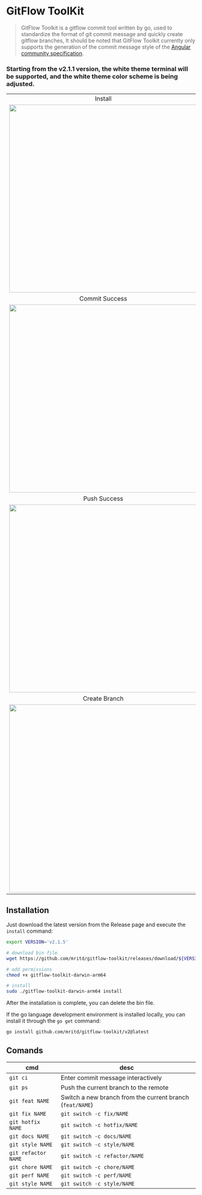 # GitFlow ToolKit

> GitFlow Toolkit is a gitflow commit tool written by go, used to standardize the format of git commit message and quickly create gitflow branches,
> It should be noted that GitFlow Toolkit currently only supports the generation of the commit message style of the [Angular community specification](https://docs.google.com/document/d/1QrDFcIiPjSLDn3EL15IJygNPiHORgU1_OOAqWjiDU5Y/edit#heading=h.greljkmo14y0).

### Starting from the v2.1.1 version, the white theme terminal will be supported, and the white theme color scheme is being adjusted.

|                                                                                                                                               |                                                                                                                                              | 
|:---------------------------------------------------------------------------------------------------------------------------------------------:|:--------------------------------------------------------------------------------------------------------------------------------------------:|
| Install | Uninstall |
| <img width="500" src="https://user-images.githubusercontent.com/13043245/134647305-a1df0023-972b-48c3-a6bf-668e96094df9.gif"> | <img width="500" src="https://user-images.githubusercontent.com/13043245/134646600-976f01b4-6000-41e7-8389-0d0e761e15c9.gif"> |
| Commit Success | Commit Failed |
| <img width="500" src="https://user-images.githubusercontent.com/13043245/134485491-993ef0cb-7438-4c42-9a2e-16db05503a0b.gif"> | <img width="500" src="https://user-images.githubusercontent.com/13043245/134485537-6375d280-10d2-4475-a834-7d0ad72248aa.gif"> |
| Push Success | Push Failed |
| <img width="500" src="https://user-images.githubusercontent.com/13043245/134485533-3a01d3be-0912-45cb-9e63-d343a7bad847.gif"> |  <img width="500" src="https://user-images.githubusercontent.com/13043245/134485503-f7de0493-6d2d-403d-aa4d-79a62a83c048.gif"> |
| Create Branch | |
| <img width="500" src="https://user-images.githubusercontent.com/13043245/134485549-5ee7853d-1cc7-4a0f-b083-03514045f8eb.gif">  | |

## Installation

Just download the latest version from the Release page and execute the `install` command:

```sh
export VERSION='v2.1.5'

# download bin file
wget https://github.com/mritd/gitflow-toolkit/releases/download/${VERSION}/gitflow-toolkit-darwin-arm64

# add permissions
chmod +x gitflow-toolkit-darwin-arm64

# install
sudo ./gitflow-toolkit-darwin-arm64 install
```

After the installation is complete, you can delete the bin file.

If the go language development environment is installed locally, you can install it through the `go get` command:

```sh
go install github.com/mritd/gitflow-toolkit/v2@latest
```

## Comands

| cmd                 | desc                                                      |
|---------------------|-----------------------------------------------------------|
| `git ci`            | Enter commit message interactively                        |
| `git ps`            | Push the current branch to the remote                     |
| `git feat NAME`     | Switch a new branch from the current branch (`feat/NAME`) |
| `git fix NAME`      | `git switch -c fix/NAME`                                  |
| `git hotfix NAME`   | `git switch -c hotfix/NAME`                               |
| `git docs NAME`     | `git switch -c docs/NAME`                                 |
| `git style NAME`    | `git switch -c style/NAME`                                |
| `git refactor NAME` | `git switch -c refactor/NAME`                             |
| `git chore NAME`    | `git switch -c chore/NAME`                                |
| `git perf NAME`     | `git switch -c perf/NAME`                                 |
| `git style NAME`    | `git switch -c style/NAME`                                |

